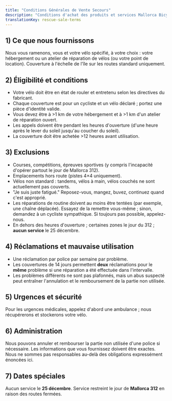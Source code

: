 ```yaml
---
title: "Conditions Générales de Vente Secours"
description: "Conditions d'achat des produits et services Mallorca Bicycle Rescue."
translationKey: rescue-sale-terms
---
```


## 1) Ce que nous fournissons
Nous vous ramenons, vous et votre vélo spécifié, à votre choix : votre hébergement ou un atelier de réparation de vélos (ou votre point de location). Couverture à l'échelle de l'île sur les routes standard uniquement.

## 2) Éligibilité et conditions
- Votre vélo doit être en état de rouler et entretenu selon les directives du fabricant.
- Chaque couverture est pour un cycliste et un vélo déclaré ; portez une pièce d'identité valide.
- Vous devez être à >1 km de votre hébergement et à >1 km d'un atelier de réparation ouvert.
- Les appels doivent être pendant les heures d'ouverture (d'une heure après le lever du soleil jusqu'au coucher du soleil).
- La couverture doit être achetée >12 heures avant utilisation.

## 3) Exclusions
- Courses, compétitions, épreuves sportives (y compris l'incapacité d'opérer partout le jour de Mallorca 312).
- Emplacements hors route (pistes 4×4 uniquement).
- Vélos non standard : tandems, vélos à main, vélos couchés ne sont actuellement pas couverts.
- "Je suis juste fatigué." Reposez-vous, mangez, buvez, continuez quand c'est approprié.
- Les réparations de routine doivent au moins être tentées (par exemple, une chaîne déplacée). Essayez de la remettre vous-même ; sinon, demandez à un cycliste sympathique. Si toujours pas possible, appelez-nous.
- En dehors des heures d'ouverture ; certaines zones le jour du 312 ; **aucun service** le 25 décembre.

## 4) Réclamations et mauvaise utilisation
- Une réclamation par police par semaine par problème.
- Les couvertures de 14 jours permettent **deux** réclamations pour le **même** problème si une réparation a été effectuée dans l'intervalle.
- Les problèmes différents ne sont pas plafonnés, mais un abus suspecté peut entraîner l'annulation et le remboursement de la partie non utilisée.

## 5) Urgences et sécurité
Pour les urgences médicales, appelez d'abord une ambulance ; nous récupérerons et stockerons votre vélo.

## 6) Administration
Nous pouvons annuler et rembourser la partie non utilisée d'une police si nécessaire.
Les informations que vous fournissez doivent être exactes.
Nous ne sommes pas responsables au-delà des obligations expressément énoncées ici.

## 7) Dates spéciales
Aucun service le **25 décembre**.
Service restreint le jour de **Mallorca 312** en raison des routes fermées.
